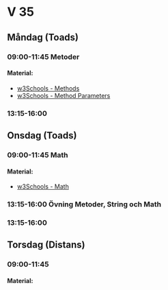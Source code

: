 # V 35

## Måndag (Toads)
### 09:00-11:45 Metoder
#### Material:
* [w3Schools - Methods](https://www.w3schools.com/cs/cs_methods.php)
* [w3Schools - Method Parameters](https://www.w3schools.com/cs/cs_method_parameters.php)
### 13:15-16:00 
## Onsdag (Toads)
### 09:00-11:45 Math
#### Material:
* [w3Schools - Math](https://www.w3schools.com/cs/cs_math.php)
### 13:15-16:00 Övning Metoder, String och Math

### 13:15-16:00 
## Torsdag (Distans)
### 09:00-11:45 
#### Material:
